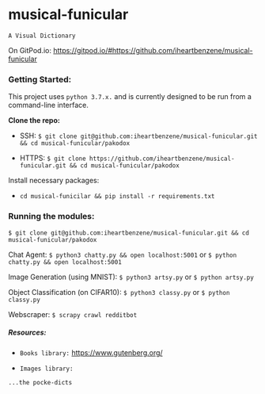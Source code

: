 # musical-funicular
`A Visual Dictionary`

On GitPod.io: https://gitpod.io/#https://github.com/iheartbenzene/musical-funicular

### Getting Started:
This project uses `python 3.7.x.` and is currently designed to be run from a command-line interface.


**Clone the repo:**
+ SSH: `$ git clone git@github.com:iheartbenzene/musical-funicular.git && cd musical-funicular/pakodox`

+ HTTPS: `$ git clone https://github.com/iheartbenzene/musical-funicular.git && cd musical-funicular/pakodox`


Install necessary packages:
+ `cd musical-funicilar && pip install -r requirements.txt`

### Running the modules:
~~~
$ git clone git@github.com:iheartbenzene/musical-funicular.git && cd musical-funicular/pakodox
~~~

Chat Agent: `$ python3 chatty.py && open localhost:5001` or `$ python chatty.py && open localhost:5001`

Image Generation (using MNIST): `$ python3 artsy.py` or `$ python artsy.py`

Object Classification (on CIFAR10): `$ python3 classy.py` or `$ python classy.py`

Webscraper: `$ scrapy crawl redditbot`

##### Resources:

+ `Books library:` https://www.gutenberg.org/

+ `Images library:`

`...the pocke-dicts`
